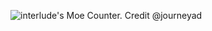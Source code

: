 ![interlude's Moe Counter. Credit @journeyad](https://moe-counter.glitch.me/get/@interlude111?theme=rule34)
